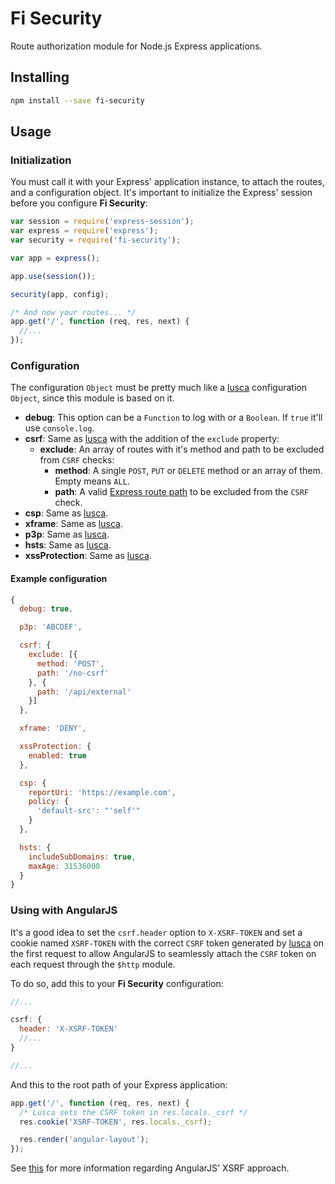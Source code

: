 # Fi Security
Route authorization module for Node.js Express applications.

## Installing

```sh
npm install --save fi-security
```

## Usage
### Initialization
You must call it with your Express' application instance, to attach the routes, and a configuration object. It's important to initialize the Express' session before you configure **Fi Security**:

```js
var session = require('express-session');
var express = require('express');
var security = require('fi-security');

var app = express();

app.use(session());

security(app, config);

/* And now your routes... */
app.get('/', function (req, res, next) {
  //...
});
```

### Configuration
The configuration `Object` must be pretty much like a [lusca](https://github.com/krakenjs/lusca#api) configuration `Object`, since this module is based on it.
- **debug**: This option can be a `Function` to log with or a `Boolean`. If `true` it'll use `console.log`.
- **csrf**: Same as [lusca](https://github.com/krakenjs/lusca#luscacsrfoptions) with the addition of the `exclude` property:
  - **exclude**: An array of routes with it's method and path to be excluded from `CSRF` checks:
    - **method**: A single `POST`, `PUT` or `DELETE` method or an array of them. Empty means `ALL`.
    - **path**: A valid [Express route path](http://expressjs.com/en/guide/routing.html#route-paths) to be excluded from the `CSRF` check.
- **csp**: Same as [lusca](https://github.com/krakenjs/lusca#luscacspoptions).
- **xframe**: Same as [lusca](https://github.com/krakenjs/lusca#luscaxframevalue).
- **p3p**: Same as [lusca](https://github.com/krakenjs/lusca#luscap3pvalue).
- **hsts**: Same as [lusca](https://github.com/krakenjs/lusca#luscahstsoptions).
- **xssProtection**: Same as [lusca](https://github.com/krakenjs/lusca#luscaxssprotectionoptions).

#### Example configuration

```js
{
  debug: true,

  p3p: 'ABCDEF',

  csrf: {
    exclude: [{
      method: 'POST',
      path: '/no-csrf'
    }, {
      path: '/api/external'
    }]
  },

  xframe: 'DENY',

  xssProtection: {
    enabled: true
  },

  csp: {
    reportUri: 'https://example.com',    
    policy: {
      'default-src': "'self'"
    }
  },

  hsts: {
    includeSubDomains: true,
    maxAge: 31536000
  }
}
```

### Using with AngularJS
It's a good idea to set the `csrf.header` option to `X-XSRF-TOKEN` and set a cookie named `XSRF-TOKEN` with the correct `CSRF` token generated by [lusca](https://github.com/krakenjs/lusca) on the first request to allow AngularJS to seamlessly attach the `CSRF` token on each request through the `$http` module.

To do so, add this to your **Fi Security** configuration:
```js
//...

csrf: {
  header: 'X-XSRF-TOKEN'
  //...
}

//...
```

And this to the root path of your Express application:
```js
app.get('/', function (req, res, next) {
  /* Lusca sets the CSRF token in res.locals._csrf */
  res.cookie('XSRF-TOKEN', res.locals._csrf);

  res.render('angular-layout');
});
```

See [this](https://docs.angularjs.org/api/ng/service/$http#cross-site-request-forgery-xsrf-protection) for more information regarding AngularJS' XSRF approach.
